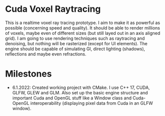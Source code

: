 # Cuda Voxel Raytracing
This is a realtime voxel ray tracing prototype. I aim to make it as powerful as possible (concerning speed and quality). It should be able to render millions of voxels, maybe even of different sizes (but still layed out in an axis aligned grid). I am going to use rendering techniques such as raytracing and denoising, but nothing will be rasterized (except for UI elements). The engine should be capable of simulating GI, direct lighting (shadows), reflections and maybe even refractions.

# Milestones
* 6.1.2022: Created working project with CMake. I use C++ 17, CUDA, GLFW, GLEW and GLM. Also set up the basic engine structure and important Cuda and OpenGL stuff like a Window class and Cuda-OpenGL interoperability (displaying pixel data from Cuda in an GLFW window).